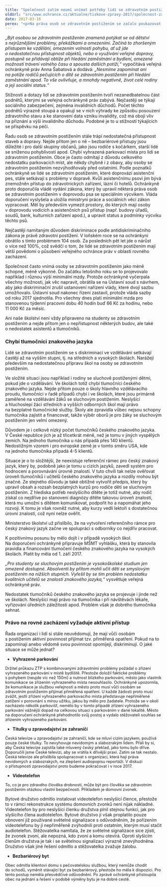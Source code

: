 ```yaml
---
title: "Společnost zatím neumí vnímat potřeby lidí se zdravotním postižením"
oldUrl: "src/www.ochrance.cz/aktualne/tiskove-zpravy-2017/spolecnost-zatim-neumi-vnimat-potreby-lidi-se-zdravotnim-postizenim"
date: 2017-03-16
perex: "<p>Na práva osob se zdravotním postižením se začalo poukazovat teprve na začátku devadesátých let a od té doby prošla naše společnost významnými změnami v přístupu k lidem se zdravotním postižením. Mnohem častěji jsou aktivně zapojeni do společnosti, studují, vykonávají běžná zaměstnání. Přesto se ukazuje, že stále nedokážeme vnímat jejich odlišné potřeby a nahlížíme na ně pohledem lidí bez postižení. To je důvodem, proč u nás lidé se zdravotním postižením stále čelí překážkám v každodenním životě, a to i v tak klíčových oblastech, jako je vzdělání, zaměstnanost nebo bydlení.</p>"
---
```


<!-- imported from the old website -->

<p><i>„Být osobou se zdravotním postižením znamená potýkat se od dětství s nejrůznějšími problémy, překážkami a omezeními. Začíná to zhoršeným přístupem ke vzdělání, omezením volnosti pohybu, ať už jde o nedostatečnou přístupnost objektů, nebo o využívání veřejné dopravy, postupně se přidávají obtíže při hledání zaměstnání a bydlení, omezené možností trávení volného času a spousta dalších potíží,“</i> vypočítává veřejná ochránkyně práv Anna Šabatová a dodává: <i>„Nesmíme zapomínat ani na potíže rodičů pečujících o dítě se zdravotním postižením při hledání zaměstnání apod. To vše ovlivňuje, a mnohdy negativně, život celé rodiny a její sociální status.“</i></p> <p>Stížnosti a dotazy lidí se zdravotním postižením tvoří nezanedbatelnou část podnětů, kterými se veřejná ochránkyně práv zabývá. Nejčastěji se týkají sociálního zabezpečení, zejména invalidních důchodů. Počet těchto podnětů výrazně stoupá a opakují se v nich výhrady ke způsobu posouzení zdravotního stavu a ke stanovení data vzniku invalidity, což má obojí vliv na přiznání a výši invalidního důchodu. Podobné je to u stížností týkajících se příspěvku na péči.</p> <p>Řadu osob se zdravotním postižením stále trápí nedostatečná přístupnost staveb a dopravy. Nejde přitom jen o ně – bezbariérové přístupy jsou důležité i pro další skupiny občanů, jako jsou rodiče s kočárkem, starší lidé se sníženou pohyblivostí apod. Chybí vyhrazená parkovací místa pro lidi se zdravotním postižením. Obce je často odmítají z důvodu celkového nedostatku parkovacích míst, ale někdy chybně i z obavy, aby osoby se zdravotním postižením nezvýhodňovaly před ostatními. Podle poznatků ochránkyně se lidé se zdravotním postižením, které doprovází asistenční pes, stále setkávají s problémy v dopravě. Kvůli asistenčnímu psovi jim bývá znemožněn přístup do zdravotnických zařízení, lázní či hotelů. Ochránkyně proto doporučila vládě vydání zákona, který by upravil některá práva osob se zdravotním postižením v doprovodu psa se speciálním výcvikem. Vláda doporučení vyslyšela a uložila ministryni práce a sociálních věcí zákon vypracovat. Měl by především vymezit prostory, do kterých mají osoby v doprovodu vodicích a asistenčních psů přístup (např. budovy úřadů, soudů, bank, kulturních zařízení apod.), a upravit status a podmínky výcviku těchto psů.</p> <p>Nejčastěji namítaným důvodem diskriminace podle antidiskriminačního zákona je právě zdravotní postižení. V loňském roce se na ochránkyni obrátilo s tímto problémem 104 osob. Za posledních pět let jde o nárůst o více než 100%, což svědčí o tom, že lidé se zdravotním postižením mají větší povědomí o působení veřejného ochránce práv v oblasti rovného zacházení.</p> <p>Společnost často vnímá osoby se zdravotním postižením jako méně schopné, méně výkonné. Do začátku letošního roku se to projevovalo například i různou výší minimální mzdy. Protože ochránkyně vyčerpala všechny možnosti, jak věc napravit, obrátila se na Ústavní soud s návrhem, aby jako diskriminační zrušil ustanovení nařízení vlády, které dvojí sazbu umožňovalo. Ústavní soud nakonec řízení zastavil, protože vláda sazby od roku 2017 sjednotila. Pro všechny dnes platí minimální mzda pro stanovenou týdenní pracovní dobu 40 hodin buď 66 Kč za hodinu, nebo 11 000 Kč za měsíc.</p> <p>Ani naše školství není vždy připraveno na studenty se zdravotním postižením a nejde přitom jen o nepřístupnost některých budov, ale také o nedostatek asistentů a tlumočníků. </p> <h3>Chybí tlumočníci znakového jazyka</h3> <p>Lidé se zdravotním postižením se s diskriminací ve vzdělávání setkávají častěji až na vyšším stupni, tj. na středních a vysokých školách. Narážejí především na nedostatečnou přípravu škol na osoby se zdravotním postižením.</p> <p>Ve složité situaci jsou například i rodiny se sluchově postiženými dětmi, pokud jde o vzdělávání. Ve školách totiž chybí tlumočníci českého znakového jazyka. Nejde přitom pouze o školy hlavního vzdělávacího proudu, tlumočníci v řadě případů chybí i ve školách, které jsou primárně zaměřené na vzdělávání žáků se sluchovým postižením. Neslyšící a hluchoslepí žáci středních a vyšších odborných škol mají právo na bezplatné tlumočnické služby. Školy ale zpravidla vůbec nejsou schopny tlumočníka zajistit a financovat, takže výběr oborů je pro žáky se sluchovým postižením jen velmi omezený. </p> <p>Důvodem je i celkově nízký počet tlumočníků českého znakového jazyka. V České republice jich je až třicetkrát méně, než je tomu v jiných vyspělých zemích. Na jednoho tlumočníka u nás připadá přes 140 klientů. Nedostižným vzorem i pro evropské země je v tomto směru USA, kde na jednoho tlumočníka připadá 4-5 klientů. </p> <p>Situace je o to složitější, že neexistuje referenční rámec pro český znakový jazyk, který by, podobně jako je tomu u cizích jazyků, zavedl systém pro hodnocení a porovnávání úrovně znalostí. V tuto chvíli tak nelze ověřovat úroveň tlumočníků i učitelů českého znakového jazyka a rozdíly mohou být značné. Ze stejného důvodu je také obtížné vytvořit předpis, který by upravil obsah a rozsah bezplatných kurzů pro rodiče dětí se sluchovým postižením. Z hlediska potřeb neslyšícího dítěte je totiž nutné, aby rodič získal co nejdříve po stanovení diagnózy dítěte takovou úroveň znalostí, která mu umožní s dítětem komunikovat, podpořit ho a napomáhat jeho rozvoji. K tomu je však rovněž nutné, aby kurzy vedli lektoři s dostatečnou úrovní znalostí, což nyní nelze ověřit.</p> <p>Ministerstvo školství už přislíbilo, že na vytvoření referenčního rámce pro český znakový jazyk začne ve spolupráci s odborníky co nejdřív pracovat.</p> <p>K pozitivnímu posunu by mělo dojít i v případě vysokých škol. Na doporučení ochránkyně připravuje MŠMT vyhlášku, která by stanovila pravidla a financování tlumočení českého znakového jazyka na vysokých školách. Platit by měla od 1. září 2017. </p> <p><i>„Pro studenty se sluchovým postižením je vysokoškolské studium jen omezeně dostupné. Absolventi by přitom mohli učit děti se smyslovým postižením na nižších stupních. Vyřešil by se tím problém nedostatku kvalitních učitelů se znalostí znakového jazyka,“</i> vysvětluje veřejná ochránkyně práv.</p> <p>Nedostatek tlumočníků českého znakového jazyka se projevuje i jinde než ve školách. Neslyšící mají právo na tlumočníka i při návštěvách lékaře, vyřizování úředních záležitostí apod. Problém však je dobrého tlumočníka sehnat.</p> <h3>Právo na rovné zacházení vyžaduje aktivní přístup</h3> <p>Řada organizací i lidí si stále neuvědomují, že mají vůči osobám s postižením aktivní povinnost přijímat tzv. přiměřená opatření. Pokud na to zapomínají anebo vědomě svou povinnost opomíjejí, diskriminují. O jaké situace se může jednat?</p><ul><li><b>Vyhrazené parkování</b></li></ul><p><span style="font-size: 12.8px;">Držitel průkazu ZTP s kombinovanými zdravotními problémy požádal o zřízení vyhrazeného parkování v místě bydliště. Přestože doložil faktické problémy s pohybem (neujde víc než 150m) a nutnost blízkého parkování, město jako vlastník komunikace se zřízením vyhrazeného místa nesouhlasilo. Ochránkyně upozornila, že komunikace je službou veřejnosti a město proto musí vůči osobám se zdravotním postižením přijímat přiměřená opatření. U každé žádosti proto musí zvážit, jestli zřízení vyhrazeného parkovacího místa představuje nepřiměřené zatížení v porovnání s mírou užitku, jakou by mělo pro žadatele. Protože se v okolí nacházelo několik parkovišť, nemělo by v tomto případě zřízení vyhrazeného parkování vážnější dopad na celkovou situaci s parkováním v dané lokalitě. Město na doporučení ochránkyně přehodnotilo svůj postoj a vydalo stěžovateli souhlas se zřízením vyhrazeného parkování.</span></p><ul><li><b>Titulky u zpravodajství ze zahraničí</b></li></ul><p><span style="font-size: 12.8px;">Česká televize u zpravodajství ze zahraničí, kde se mluví cizím jazykem, používá pouze české titulky. To nevyhovuje nevidomým a slabozrakým lidem. Přáli by si, aby Česká televize zajistila také mluvený český překlad, jako tomu bylo dříve. Doporučili jsme České televizi, aby se vrátila k dřívější praxi. Zatím se tak nestalo. Česká televize ale přislíbila spolupracovat s organizací, která hají práva nevidomých a slabozrakých, na zlepšení audiopopisu reportáží. V diskuzi o přístupnosti zpravodajství proto budeme pokračovat i v roce 2017.</span></p><ul><li><b>Videotelefon</b></li></ul><p><span style="font-size: 12.8px;">To, co je pro zdravého člověka drobností, může být pro člověka se zdravotním postižením otázkou vlastní bezpečnosti. Příkladem je domovní zvonek.</span></p> <p>Bytové družstvo odmítlo instalovat videotelefon neslyšící člence, přestože to v rámci rekonstrukce systému domovních zvonků není nijak nákladné. Videotelefon by pro neslyšící členku družstva plnil stejnou funkci, jak pro slyšícího člena audiotelefon. Bytové družstvo jí však proplatilo pouze obnovení již používané světelné signalizace s odůvodněním, že pořízením videotelefonu by jí nepřiměřeně zvýhodnili proti ostatním, kterým musí stačit audiotelefon. Stěžovatelka namítala, že ze světelné signalizace sice zjistí, že zvonek zvoní, ale nepozná, kdo zvoní a komu otevírá. Oproti slyšícím členům družstva je tak i se světelnou signalizací výrazně znevýhodněna. Družstvo však jiné řešení odmítlo a stěžovatelka zvažuje žalobu.</p><ul><li><b>Bezbariérový byt</b></li></ul><p><span style="font-size: 12.8px;">Obec odmítla klientovi domu s pečovatelskou službou, který nemůže chodit do schodů, vyměnit stávající byt za bezbariérový, přestože ho měla k dispozici. Pro tento postup neměla přesvědčivé odůvodnění. Po zprávě ochránkyně přistoupila obec na jednání a řešení v podobě výměny bytu je na dobré cestě.</span></p>
